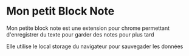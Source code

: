 # Mon petit Block Note

Mon petite block note est une extension pour chrome permettant d'enregistrer du texte pour garder des notes pour plus tard

Elle utilise le local storage du navigateur pour sauvegader les données
